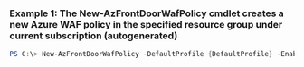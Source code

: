 ### Example 1: The New-AzFrontDoorWafPolicy cmdlet creates a new Azure WAF policy in the specified resource group under current subscription (autogenerated)
```powershell
PS C:\> New-AzFrontDoorWafPolicy -DefaultProfile {DefaultProfile} -EnabledState Enabled -Mode Prevention -Name $policyName -ResourceGroupName $resourceGroupName
```

